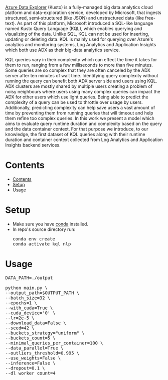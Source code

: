 [Azure Data Explorer](https://docs.microsoft.com/en-us/azure/data-explorer/kusto/query/) (Kusto) is a fully-managed big data analytics cloud platform and data-exploration service, developed by Microsoft, that ingests structured, semi-structured (like JSON) and unstructured data (like free-text). As part of this platform, Microsoft introduced a SQL-like language named Kusto Query Language (KQL), which enables querying and visualizing of the data. Unlike SQL, KQL can not be used for inserting, updating or deleting data. KQL is mainly used for querying over Azure's analytics and monitoring systems, Log Analytics and Application Insights which both use ADX as their big-data analytics service.

KQL queries vary in their complexity which can effect the time it takes for them to run, ranging from a few milliseconds to more than five minutes. Some queries are so complex that they are often canceled by the ADX server after ten minutes of wait time. Identifying query complexity without running the query can benefit both ADX server side and users using KQL. ADX clusters are mostly shared by multiple users creating a problem of noisy neighbours where users using many complex queries can impact the ADX for other users which use light queries. Being able to predict the complexity of a query can be used to throttle over usage by users. Additionally, predicting complexity can help save users a vast amount of time by preventing them from running queries that will timeout and help them refine too complex queries.
In this work we present a model which aims to evaluate query runtime duration and complexity based on the query and the data container context. For that purpose we introduce, to our knowledge, the first dataset of KQL queries along with their runtime duration and container context collected from Log Analytics and Application Insights backend services. 

<a id="contents"></a>
# Contents
<!-- MarkdownTOC -->

- [Contents](#contents)
- [Setup](#setup)
- [Usage](#usage)

<!-- /MarkdownTOC -->

<a id="setup"></a>
# Setup
- Make sure you have [conda](https://docs.conda.io/en/latest/miniconda.html) installed.
- In repo's source directory run:
  <pre>conda env create
  conda activate kql_nlp</pre>

<a id="usage"></a>
# Usage

<pre>
DATA_PATH=./output 

python main.py \
--output_path=$OUTPUT_PATH \
--batch_size=32 \
--epochs=1 \
--with_cuda=True \
--cuda_device='0' \
--lr=2e-5 \
--download_data=False \
--seed=42 \
--buckets_strategy="uniform" \
--buckets_count=5 \
--minimal_queries_per_container=100 \
--data_parallel=True \
--outliers_threshold=0.995 \
--use_weights=False \
--inference=False \
--dropout=0.1 \
--dl_worker_count=4
</pre>